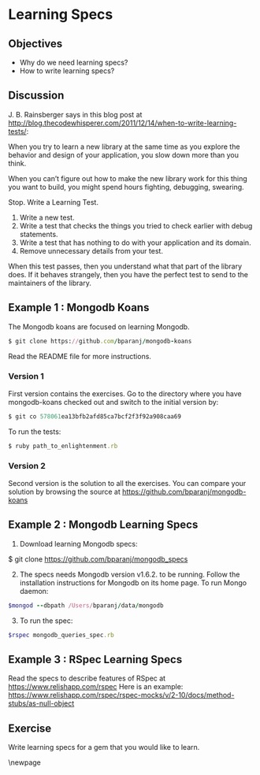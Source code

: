 # Learning Specs #

## Objectives ##

 - Why do we need learning specs?
 - How to write learning specs?

## Discussion ##

J. B. Rainsberger says in this blog post at http://blog.thecodewhisperer.com/2011/12/14/when-to-write-learning-tests/: 

When you try to learn a new library at the same time as you explore the behavior and design of your application, you slow down more than you think.

When you can’t figure out how to make the new library work for this thing you want to build, you might spend hours fighting, debugging, swearing.

Stop. Write a Learning Test.

1. Write a new test.
2. Write a test that checks the things you tried to check earlier with debug statements.
3. Write a test that has nothing to do with your application and its domain.
4. Remove unnecessary details from your test.

When this test passes, then you understand what that part of the library does. If it behaves strangely, then you have the perfect test to send to the maintainers of the library.

## Example 1 : Mongodb Koans ##

The Mongodb koans are focused on learning Mongodb. 

```ruby
$ git clone https://github.com/bparanj/mongodb-koans
```

Read the README file for more instructions.

### Version 1 ###

First version contains the exercises. Go to the directory where you have mongodb-koans checked out and switch to the initial version by:

```ruby
$ git co 578061ea13bfb2afd85ca7bcf2f3f92a908caa69
```

To run the tests:

```ruby
$ ruby path_to_enlightenment.rb
```

### Version 2 ###

Second version is the solution to all the exercises. You can compare your solution by browsing the source at https://github.com/bparanj/mongodb-koans

## Example 2 : Mongodb Learning Specs ##

1. Download learning Mongodb specs:

$ git clone https://github.com/bparanj/mongodb_specs

2. The specs needs Mongodb version v1.6.2. to be running. Follow the installation instructions for Mongodb on its home page. To run Mongo daemon:

```ruby
$mongod --dbpath /Users/bparanj/data/mongodb
```

3. To run the spec:

```ruby
$rspec mongodb_queries_spec.rb 
```

## Example 3 : RSpec Learning Specs ##

Read the specs to describe features of RSpec at https://www.relishapp.com/rspec
Here is an example:  https://www.relishapp.com/rspec/rspec-mocks/v/2-10/docs/method-stubs/as-null-object

## Exercise ##

Write learning specs for a gem that you would like to learn.

\newpage
